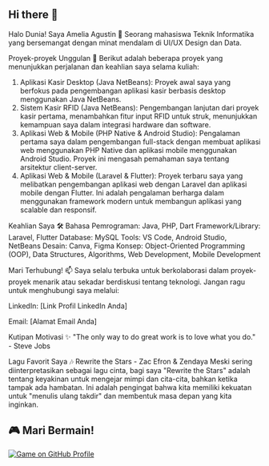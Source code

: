 ## Hi there 👋

Halo Dunia! Saya Amelia Agustin 👋
Seorang mahasiswa Teknik Informatika yang bersemangat dengan minat mendalam di UI/UX Design dan Data.

Proyek-proyek Unggulan 🚀
Berikut adalah beberapa proyek yang menunjukkan perjalanan dan keahlian saya selama kuliah:
1. Aplikasi Kasir Desktop (Java NetBeans): Proyek awal saya yang berfokus pada pengembangan aplikasi kasir berbasis desktop menggunakan Java NetBeans.
2. Sistem Kasir RFID (Java NetBeans): Pengembangan lanjutan dari proyek kasir pertama, menambahkan fitur input RFID untuk struk, menunjukkan kemampuan saya dalam integrasi hardware dan software.
3. Aplikasi Web & Mobile (PHP Native & Android Studio): Pengalaman pertama saya dalam pengembangan full-stack dengan membuat aplikasi web menggunakan PHP Native dan aplikasi mobile menggunakan Android Studio. Proyek ini mengasah pemahaman saya tentang arsitektur client-server.
4. Aplikasi Web & Mobile (Laravel & Flutter): Proyek terbaru saya yang melibatkan pengembangan aplikasi web dengan Laravel dan aplikasi mobile dengan Flutter. Ini adalah pengalaman berharga dalam menggunakan framework modern untuk membangun aplikasi yang scalable dan responsif.

Keahlian Saya 🛠️
Bahasa Pemrograman: Java, PHP, Dart
Framework/Library: Laravel, Flutter
Database: MySQL
Tools: VS Code, Android Studio, NetBeans
Desain: Canva, Figma
Konsep: Object-Oriented Programming (OOP), Data Structures, Algorithms, Web Development, Mobile Development

Mari Terhubung! 📫
Saya selalu terbuka untuk berkolaborasi dalam proyek-proyek menarik atau sekadar berdiskusi tentang teknologi. Jangan ragu untuk menghubungi saya melalui:

LinkedIn: [Link Profil LinkedIn Anda]

Email: [Alamat Email Anda]

Kutipan Motivasi ✨
"The only way to do great work is to love what you do." - Steve Jobs

Lagu Favorit Saya 🎶
Rewrite the Stars - Zac Efron & Zendaya
Meski sering diinterpretasikan sebagai lagu cinta, bagi saya "Rewrite the Stars" adalah tentang keyakinan untuk mengejar mimpi dan cita-cita, bahkan ketika tampak ada hambatan. Ini adalah pengingat bahwa kita memiliki kekuatan untuk "menulis ulang takdir" dan membentuk masa depan yang kita inginkan.

## 🎮 Mari Bermain!
[![Game on GitHub Profile](https://github.com/YOUR_USERNAME/YOUR_USERNAME/blob/main/.github/generated/game.gif)](https://github.com/DenverCoder1/play-a-game-on-github-profile)
